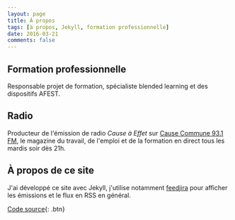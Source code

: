 ```yaml
---
layout: page
title: À propos
tags: [à propos, Jekyll, formation professionnelle]
date: 2016-03-21
comments: false
---
```


## Formation professionnelle
Responsable projet de formation, spécialiste blended learning et des dispositifs AFEST.

## Radio
Producteur de l'émission de radio _Cause à Effet_ sur [Cause Commune 93.1 FM](https://cause-commune.fm), le magazine du travail, de l'emploi et de la formation en direct tous les mardis soir dès 21h.

## À propos de ce site
J'ai développé ce site avec Jekyll, j'utilise notamment [feedjira](http://feedjira.com/) pour afficher les émissions et le flux en RSS en général.

[<i class="fa fa-github"></i> Code source](https://github.com/stephmnt){: .btn}
